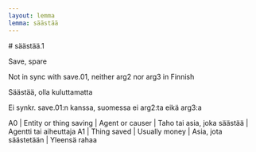 ```yaml
---
layout: lemma
lemma: säästää
---
```


<div class="sense">
# <span class="sensename">säästää.1</span>

<span class="description">Save, spare</span>

Not in sync with save.01, neither arg2 nor arg3 in Finnish

<span class="description">Säästää, olla kuluttamatta</span>

Ei synkr. save.01:n kanssa, suomessa ei arg2:ta eikä arg3:a

A0 | Entity or thing saving | Agent or causer | Taho tai asia, joka säästää | Agentti tai aiheuttaja
A1 | Thing saved | Usually money | Asia, jota säästetään | Yleensä rahaa

</div>

